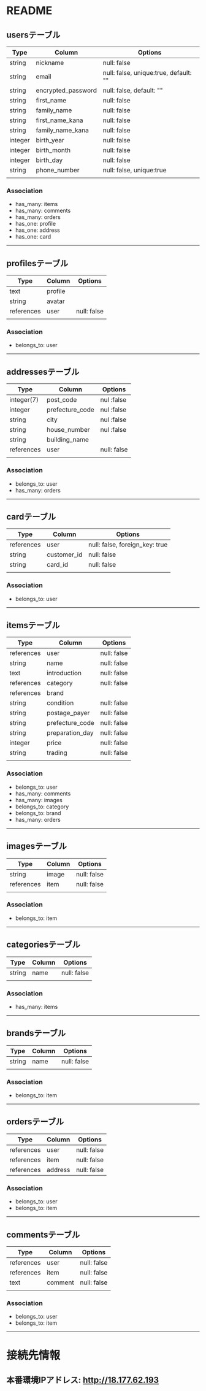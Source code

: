 # README

## usersテーブル
| Type    | Column             | Options                               |
| ------- | ------------------ | ------------------------------------- |
| string  | nickname           | null: false                           |
| string  | email              | null: false, unique:true, default: "" |
| string  | encrypted_password | null: false,              default: "" |
| string  | first_name         | null: false                           |
| string  | family_name        | null: false                           |
| string  | first_name_kana    | null: false                           |
| string  | family_name_kana   | null: false                           |
| integer | birth_year         | null: false                           |
| integer | birth_month        | null: false                           |
| integer | birth_day          | null: false                           |
| string  | phone_number       | null: false, unique:true              |
|         |                    |                                       |

### Association
- has_many: items
- has_many: comments
- has_many: orders
- has_one: profile
- has_one: address
- has_one: card

---

## profilesテーブル
| Type       | Column  | Options     |
| ---------- | ------- | ----------- |
| text       | profile |             |
| string     | avatar  |             |
| references | user    | null: false |
|            |         |             |

### Association
- belongs_to: user

---

## addressesテーブル
| Type       | Column                       | Options     |
| ---------- | ---------------------------- | ----------- |
| integer(7) | post_code                    | nul  :false |
| integer    | prefecture_code              | nul  :false |
| string     | city                         | nul  :false |
| string     | house_number                 | nul  :false |
| string     | building_name                |             |
| references | user                         | null: false |
|            |                              |             |

### Association
- belongs_to: user
- has_many: orders

---

## cardテーブル
| Type       | Column           | Options                        |
| ---------- | ---------------- | ------------------------------ |
| references | user             | null: false, foreign_key: true |
| string     | customer_id      | null: false                    |
| string     | card_id          | null: false                    |
|            |                  |                                |

### Association
- belongs_to: user

---

## itemsテーブル
| Type       | Column          | Options     |
| ---------- | --------------- | ----------- |
| references | user            | null: false |
| string     | name            | null: false |
| text       | introduction    | null: false |
| references | category        | null: false |
| references | brand           |             |
| string     | condition       | null: false |
| string     | postage_payer   | null: false |
| string     | prefecture_code | null: false |
| string     | preparation_day | null: false |
| integer    | price           | null: false |
| string     | trading         | null: false |
|            |                 |             |

### Association
- belongs_to: user
- has_many: comments
- has_many: images
- belongs_to: category
- belongs_to: brand
- has_many: orders

---

## imagesテーブル
| Type       | Column | Options     |
| ---------- | ------ | ----------- |
| string     | image  | null: false |
| references | item   | null: false |
|            |        |             |

### Association
- belongs_to: item

---

## categoriesテーブル
| Type   | Column | Options     |
| ------ | ------ | ----------- |
| string | name   | null: false |
|        |        |             |

### Association
- has_many: items

---

## brandsテーブル
| Type   | Column | Options     |
| ------ | ------ | ----------- |
| string | name   | null: false |
|        |        |             |

### Association
- belongs_to: item

---

## ordersテーブル
| Type       | Column  | Options     |
| ---------- | ------- | ----------- |
| references | user    | null: false |
| references | item    | null: false |
| references | address | null: false |

### Association
- belongs_to: user
- belongs_to: item

---

## commentsテーブル
| Type       | Column  | Options     |
| ---------- | ------- | ----------- |
| references | user    | null: false |
| references | item    | null: false |
| text       | comment | null: false |
|            |         |             |

### Association
- belongs_to: user
- belongs_to: item
----------
# 接続先情報
## 本番環境IPアドレス:	http://18.177.62.193
